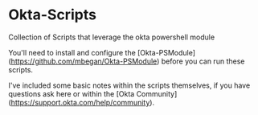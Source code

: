 # Okta-Scripts
Collection of Scripts that leverage the okta powershell module

You'll need to install and configure the [Okta-PSModule] (https://github.com/mbegan/Okta-PSModule) before you can run these scripts.

I've included some basic notes within the scripts themselves, if you have questions ask here or within the [Okta Community] (https://support.okta.com/help/community).
